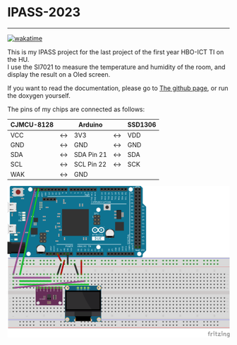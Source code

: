 # IPASS-2023
---
[![wakatime](https://wakatime.com/badge/github/LFGaming/IPASS-2023.svg)](https://wakatime.com/badge/github/LFGaming/IPASS-2023)

This is my IPASS project for the last project of the first year HBO-ICT TI on the HU. </br>
I use the SI7021 to measure the temperature and humidity of the room, and display the result on a Oled screen. </br>

If you want to read the documentation, please go to [The github page](https://lfgaming.github.io/IPASS-2023/), or run the doxygen yourself.

The pins of my chips are connected as follows:

|CJMCU-8128| |Arduino| |SSD1306|
|---|---|---|---|---|
|VCC|<->|3V3|<->|VDD|
|GND|<->|GND|<->|GND|
|SDA|<->|SDA Pin 21|<->|SDA|
|SCL|<->|SCL Pin 22|<->|SCK|
|WAK|<->|GND

<img src="./Breadboard_bb.png" alt="Breadboard setup" title="Breadboard setup">
